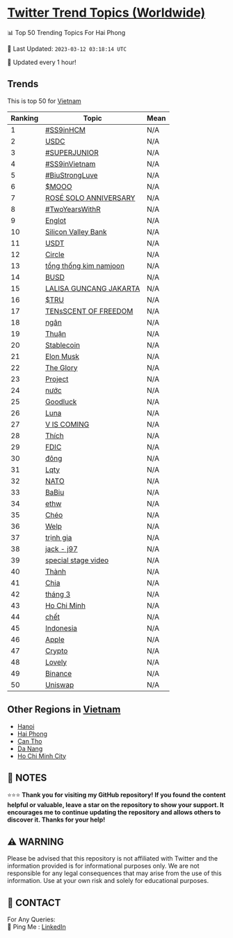 [Twitter Trend Topics (Worldwide)](https://github.com/ErcinDedeoglu/Twitter-Trend-Topics)
==========


📊 Top 50 Trending Topics For Hai Phong

📆 Last Updated: `2023-03-12 03:18:14 UTC`

🔧 Updated every 1 hour!


## Trends

This is top 50 for [Vietnam](</Vietnam>)

| Ranking | Topic | Mean |
| ------- | ------------ | ------------ |
| 1 | [#SS9inHCM](http://twitter.com/search?q=%23SS9inHCM) | N/A |
| 2 | [USDC](http://twitter.com/search?q=USDC) | N/A |
| 3 | [#SUPERJUNIOR](http://twitter.com/search?q=%23SUPERJUNIOR) | N/A |
| 4 | [#SS9inVietnam](http://twitter.com/search?q=%23SS9inVietnam) | N/A |
| 5 | [#BiuStrongLuve](http://twitter.com/search?q=%23BiuStrongLuve) | N/A |
| 6 | [$MOOO](http://twitter.com/search?q=%24MOOO) | N/A |
| 7 | [ROSÉ SOLO ANNIVERSARY](http://twitter.com/search?q=ROS%c3%89+SOLO+ANNIVERSARY) | N/A |
| 8 | [#TwoYearsWithR](http://twitter.com/search?q=%23TwoYearsWithR) | N/A |
| 9 | [Englot](http://twitter.com/search?q=Englot) | N/A |
| 10 | [Silicon Valley Bank](http://twitter.com/search?q=Silicon+Valley+Bank) | N/A |
| 11 | [USDT](http://twitter.com/search?q=USDT) | N/A |
| 12 | [Circle](http://twitter.com/search?q=Circle) | N/A |
| 13 | [tổng thống kim namjoon](http://twitter.com/search?q=t%e1%bb%95ng+th%e1%bb%91ng+kim+namjoon) | N/A |
| 14 | [BUSD](http://twitter.com/search?q=BUSD) | N/A |
| 15 | [LALISA GUNCANG JAKARTA](http://twitter.com/search?q=LALISA+GUNCANG+JAKARTA) | N/A |
| 16 | [$TRU](http://twitter.com/search?q=%24TRU) | N/A |
| 17 | [TENsSCENT OF FREEDOM](http://twitter.com/search?q=TENsSCENT+OF+FREEDOM) | N/A |
| 18 | [ngân](http://twitter.com/search?q=ng%c3%a2n) | N/A |
| 19 | [Thuận](http://twitter.com/search?q=Thu%e1%ba%adn) | N/A |
| 20 | [Stablecoin](http://twitter.com/search?q=Stablecoin) | N/A |
| 21 | [Elon Musk](http://twitter.com/search?q=Elon+Musk) | N/A |
| 22 | [The Glory](http://twitter.com/search?q=The+Glory) | N/A |
| 23 | [Project](http://twitter.com/search?q=Project) | N/A |
| 24 | [nước](http://twitter.com/search?q=n%c6%b0%e1%bb%9bc) | N/A |
| 25 | [Goodluck](http://twitter.com/search?q=Goodluck) | N/A |
| 26 | [Luna](http://twitter.com/search?q=Luna) | N/A |
| 27 | [V IS COMING](http://twitter.com/search?q=V+IS+COMING) | N/A |
| 28 | [Thích](http://twitter.com/search?q=Th%c3%adch) | N/A |
| 29 | [FDIC](http://twitter.com/search?q=FDIC) | N/A |
| 30 | [đông](http://twitter.com/search?q=%c4%91%c3%b4ng) | N/A |
| 31 | [Lqty](http://twitter.com/search?q=Lqty) | N/A |
| 32 | [NATO](http://twitter.com/search?q=NATO) | N/A |
| 33 | [BaBiu](http://twitter.com/search?q=BaBiu) | N/A |
| 34 | [ethw](http://twitter.com/search?q=ethw) | N/A |
| 35 | [Chéo](http://twitter.com/search?q=Ch%c3%a9o) | N/A |
| 36 | [Welp](http://twitter.com/search?q=Welp) | N/A |
| 37 | [trịnh gia](http://twitter.com/search?q=tr%e1%bb%8bnh+gia) | N/A |
| 38 | [jack - j97](http://twitter.com/search?q=jack+-+j97) | N/A |
| 39 | [special stage video](http://twitter.com/search?q=special+stage+video) | N/A |
| 40 | [Thành](http://twitter.com/search?q=Th%c3%a0nh) | N/A |
| 41 | [Chia](http://twitter.com/search?q=Chia) | N/A |
| 42 | [tháng 3](http://twitter.com/search?q=th%c3%a1ng+3) | N/A |
| 43 | [Ho Chi Minh](http://twitter.com/search?q=Ho+Chi+Minh) | N/A |
| 44 | [chết](http://twitter.com/search?q=ch%e1%ba%bft) | N/A |
| 45 | [Indonesia](http://twitter.com/search?q=Indonesia) | N/A |
| 46 | [Apple](http://twitter.com/search?q=Apple) | N/A |
| 47 | [Crypto](http://twitter.com/search?q=Crypto) | N/A |
| 48 | [Lovely](http://twitter.com/search?q=Lovely) | N/A |
| 49 | [Binance](http://twitter.com/search?q=Binance) | N/A |
| 50 | [Uniswap](http://twitter.com/search?q=Uniswap) | N/A |



## Other Regions in [Vietnam](</Vietnam>)

* [Hanoi](</Vietnam/Hanoi.md>)
* [Hai Phong](</Vietnam/Hai Phong.md>)
* [Can Tho](</Vietnam/Can Tho.md>)
* [Da Nang](</Vietnam/Da Nang.md>)
* [Ho Chi Minh City](</Vietnam/Ho Chi Minh City.md>)



## 📝 NOTES

⭐⭐⭐ **Thank you for visiting my GitHub repository! If you found the content helpful or valuable, leave a star on the repository to show your support. It encourages me to continue updating the repository and allows others to discover it. Thanks for your help!**


## ⚠️ WARNING

Please be advised that this repository is not affiliated with Twitter and the information provided is for informational purposes only. We are not responsible for any legal consequences that may arise from the use of this information. Use at your own risk and solely for educational purposes.


## 📨 CONTACT

 For Any Queries:  
            🏓 Ping Me : [LinkedIn](https://www.linkedin.com/in/ercindedeoglu/)
